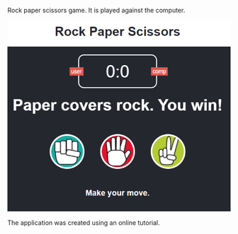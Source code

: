 Rock paper scissors game. It is played against the computer.

![alt text](./images/kamen-papier-noznice.png)

The application was created using an online tutorial.
